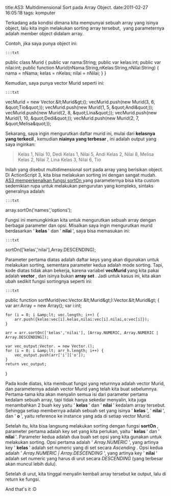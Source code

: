 title:AS3: Multidimensional Sort pada Array Object.
date:2011-02-27 16:05:18
tags: komputer

Terkadang ada kondisi dimana kita mempunyai sebuah array yang isinya object, lalu kita ingin melakukan sorting array tersebut, &#160;yang parameternya adalah member object didalam array.

Contoh, jika saya punya object ini:

	:::txt
public class Murid
{
	public var nama:String;
	public var kelas:int;
	public var nilai:int;
	public function Murid(nNama:String,nKelas:String,nNilai:String)
	{
		nama = nNama;
		kelas = nKelas;
		nilai = nNilai;
	}
}

<!--more-->
Kemudian, saya punya vector Murid seperti ini:

	:::txt
vecMurid = new Vector.&amp;lt;Murid&amp;gt;();
vecMurid.push(new Murid(3, 6, &amp;quot;Tio&amp;quot;));
vecMurid.push(new Murid(1, 5, &amp;quot;Andi&amp;quot;));
vecMurid.push(new Murid(2, 8, &amp;quot;Lina&amp;quot;));
vecMurid.push(new Murid(1, 10, &amp;quot;Dedi&amp;quot;));
vecMurid.push(new Murid(2, 7, &amp;quot;Melisa&amp;quot;));


Sekarang, saya ingin mengurutkan daftar murid ini, mulai dari
<strong>
 kelasnya yang terkecil
</strong>
, kemudian
<strong>
 niainya yang terbesar
</strong>
, ini adalah output yang saya inginkan:
<blockquote>
 Kelas 1, Nilai 10, Dedi
Kelas 1, Nilai 5, Andi
Kelas 2, Nilai 8, Melisa
Kelas 2, Nilai 7, Lina
Kelas 3, Nilai 6, Tio
</blockquote>
Inilah yang disebut multidimensional sort pada array yang berisikan object. Di ActionScript 3, kita bisa melakukan sorting ini dengan sangat mudah.
<a href="http://livedocs.adobe.com/flash/9.0/ActionScriptLangRefV3/Array.html#sortOn()">
 AS3 memperkenalkan fungsi sortOn
</a>
yang parameternya bisa kita custom sedemikian rupa untuk melakukan pengurutan yang kompleks, sintaks generalnya adalah:

	:::txt
array.sortOn('names','options');


Fungsi ini memungkinkan kita untuk mengurutkan sebuah array dengan berbagai parameter dan opsi. Misalkan saya ingin mengurutkan murid berdasarkan '
<strong>
 kelas
</strong>
' dan '
<strong>
 nilai
</strong>
', saya bisa memasukan ini:

	:::txt
sortOn(['kelas','nilai'],Array.DESCENDING);


Parameter pertama diatas adalah daftar keys yang akan digunakan untuk melakukan sorting, sementara parameter kedua adalah mode sorting. Tapi, kode diatas tidak akan bekerja, karena variabel
<strong>
 vecMurid
</strong>
yang kita pakai adalah
<strong>
 vector
</strong>
, dan isinya bukan
<strong>
 array set
</strong>
. Jadi untuk kasus ini, kita akan ubah sedikit fungsi sortingnya seperti ini:

	:::txt
public function sortMurid(vec:Vector.&amp;lt;Murid&amp;gt;):Vector.&amp;lt;Murid&amp;gt; {
	var arr:Array = new Array();
	var i:int;

	for (i = 0; i &amp;lt; vec.length; i++) {
		arr.push({kelas:vec[i].kelas,nilai:vec[i].nilai,o:vec[i]});
	}

	arr = arr.sortOn(['kelas','nilai'], [Array.NUMERIC, Array.NUMERIC | Array.DESCENDING]);

	var vec_output:Vector. = new Vector.();
	for (i = 0; i &amp;lt; arr_h.length; i++) {
		vec_output.push(arr['i']['o']);
	}
	return vec_output;
}


Pada kode diatas, kita membuat fungsi yang returnnya adalah vector Murid, dan parameternya adalah vector Murid yang telah kita buat sebelumnya. Pertama-tama kita akan menyalin semua isi dari parameter pertama kedalam sebuah array, tapi tidak hanya sekedar menyalin, kita juga menambahkan 2 buah key yaitu '
<strong>
 kelas
</strong>
' dan '
<strong>
 nilai
</strong>
' kedalam array tersebut. Sehingga setiap membernya adalah sebuah set yang isinya '
<strong>
 kelas
</strong>
', '
<strong>
 nilai
</strong>
', dan '
<strong>
 o
</strong>
', yaitu reference ke instance yang ada di setiap vector Murid.

Setelah itu, kita bisa langsung melakukan sorting dengan fungsi
<strong>
 sortOn
</strong>
, parameter pertama adalah key set yang kita perlukan, yaitu '
<strong>
 kelas
</strong>
' dan '
<strong>
 nilai
</strong>
'. Parameter kedua adalah dua buah set opsi yang kita gunakan untuk melakukan sorting. Opsi pertama adalah '
<em>
 Array.NUMERIC
</em>
', yang artinya key '
<strong>
 kelas
</strong>
' adalah set numeric yang di set secara
<em>
 Ascending
</em>
. Opsi kedua adalah '
<em>
 Array.NUMERIC | Array.DESCENDING
</em>
', yang artinya key '
<strong>
 nilai
</strong>
' adalah set numeric yang harus di urut secara
<em>
 DESCENDING
</em>
(yang terbesar akan  muncul lebih dulu).

Setelah di urut, kita tinggal menyalin kembali array tersebut ke output, lalu di return ke fungsi.

And that's it :D
